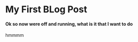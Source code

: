 # My First BLog Post

#### Ok so now were off and running, what is it that I want to do
hmmmm
>
>
>

